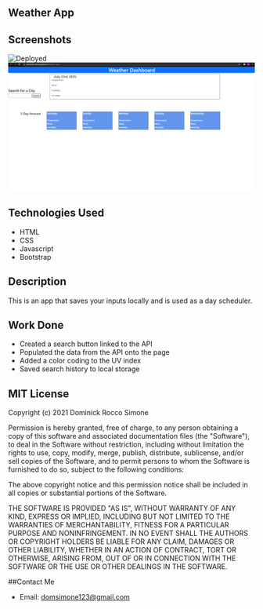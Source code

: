 ## Weather App

## Screenshots
![Deployed](https://dominick-simone.github.io/Weather-App)
![Work-Day-Scheduler Screenshot](https://github.com/Dominick-Simone/Weather-App/blob/main/Screenshot.png)

## Technologies Used
* HTML 
* CSS
* Javascript
* Bootstrap

## Description
This is an app that saves your inputs locally and is used as a day scheduler.

## Work Done
* Created a search button linked to the API
* Populated the data from the API onto the page
* Added a color coding to the UV index 
* Saved search history to local storage

## MIT License

Copyright (c) 2021 Dominick Rocco Simone

Permission is hereby granted, free of charge, to any person obtaining a copy of this software and associated documentation files (the "Software"), to deal in the Software without restriction, including without limitation the rights to use, copy, modify, merge, publish, distribute, sublicense, and/or sell copies of the Software, and to permit persons to whom the Software is furnished to do so, subject to the following conditions:

The above copyright notice and this permission notice shall be included in all copies or substantial portions of the Software.

THE SOFTWARE IS PROVIDED "AS IS", WITHOUT WARRANTY OF ANY KIND, EXPRESS OR IMPLIED, INCLUDING BUT NOT LIMITED TO THE WARRANTIES OF MERCHANTABILITY, FITNESS FOR A PARTICULAR PURPOSE AND NONINFRINGEMENT. IN NO EVENT SHALL THE AUTHORS OR COPYRIGHT HOLDERS BE LIABLE FOR ANY CLAIM, DAMAGES OR OTHER LIABILITY, WHETHER IN AN ACTION OF CONTRACT, TORT OR OTHERWISE, ARISING FROM, OUT OF OR IN CONNECTION WITH THE SOFTWARE OR THE USE OR OTHER DEALINGS IN THE SOFTWARE.

##Contact Me 
* Email: domsimone123@gmail.com
